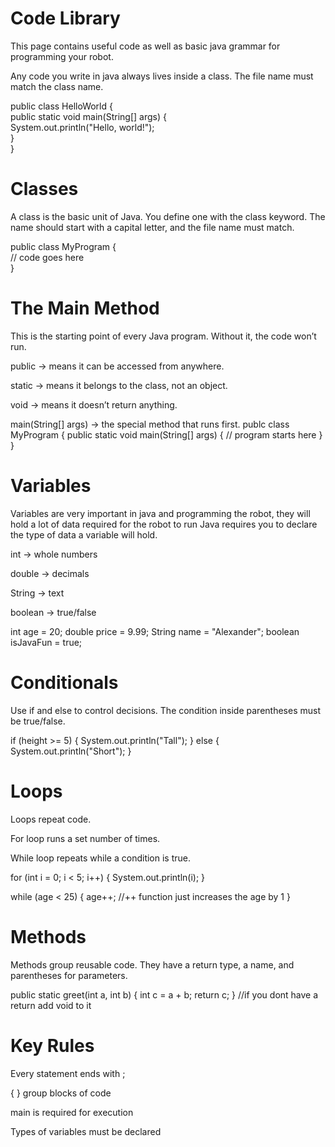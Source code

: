 # Code Library


This page contains useful code as well as basic java grammar for programming your robot.

Any code you write in java always lives inside a class. The file name must match the class name. 

public class HelloWorld {  
    public static void main(String[] args) {  
        System.out.println("Hello, world!");  
    }  
}  

# Classes

A class is the basic unit of Java. You define one with the class keyword. The name should start with a capital letter, and the file name must match.

public class MyProgram {  
    // code goes here  
}  

# The Main Method

This is the starting point of every Java program. Without it, the code won’t run.

public → means it can be accessed from anywhere.

static → means it belongs to the class, not an object.

void → means it doesn’t return anything.

main(String[] args) → the special method that runs first.
publc class MyProgram {
  public static void main(String[] args) {
      // program starts here
  }
}
# Variables
Variables are very important in java and programming the robot, they will hold a lot of data required for the robot to run 
Java requires you to declare the type of data a variable will hold.

int → whole numbers

double → decimals

String → text

boolean → true/false

int age = 20;
double price = 9.99;
String name = "Alexander";
boolean isJavaFun = true;

# Conditionals

Use if and else to control decisions. The condition inside parentheses must be true/false.

if (height >= 5) {
    System.out.println("Tall");
} else {
    System.out.println("Short");
}

# Loops

Loops repeat code.

For loop runs a set number of times.

While loop repeats while a condition is true.

for (int i = 0; i < 5; i++) {
    System.out.println(i);
}

while (age < 25) {
    age++;
    //++ function just increases the age by 1
}

# Methods

Methods group reusable code. They have a return type, a name, and parentheses for parameters.

public static greet(int a, int b) {
    int c = a + b;
    return c;
}
//if you dont have a return add void to it

# Key Rules

Every statement ends with ;

{ } group blocks of code

main is required for execution

Types of variables must be declared

